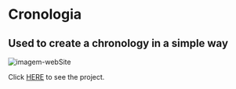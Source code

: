 # Cronologia

## Used to create a chronology in a simple way

<img src='https://i.ibb.co/L1Bd0LN/2.png' alt='imagem-webSite'>

Click <a href='https://chronology.netlify.app/' target='_blank'>HERE</a> to see the project.
